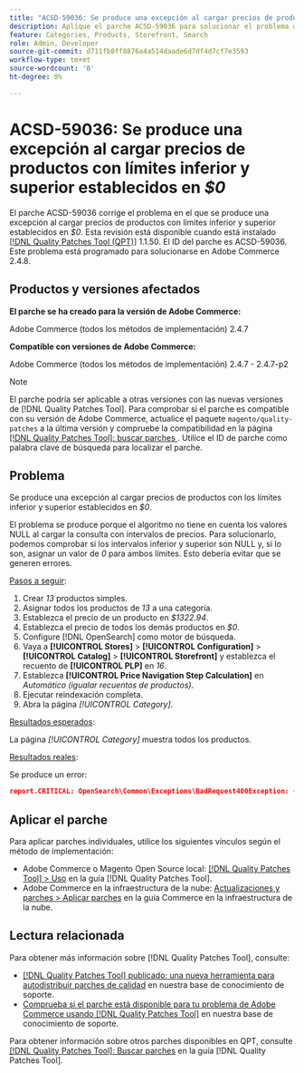 ```yaml
---
title: "ACSD-59036: Se produce una excepción al cargar precios de productos con límites inferior y superior establecidos en 0 $"
description: Aplique el parche ACSD-59036 para solucionar el problema de Adobe Commerce donde se produce una excepción al cargar precios de productos con límites inferior y superior establecidos en *$0*.
feature: Categories, Products, Storefront, Search
role: Admin, Developer
source-git-commit: d711fb8ff8876a4a514daade6d7df4d7cf7e3593
workflow-type: tm+mt
source-wordcount: '0'
ht-degree: 0%

---
```



# ACSD-59036: Se produce una excepción al cargar precios de productos con límites inferior y superior establecidos en *$0*

El parche ACSD-59036 corrige el problema en el que se produce una excepción al cargar precios de productos con límites inferior y superior establecidos en *$0*. Esta revisión está disponible cuando está instalado [[!DNL Quality Patches Tool (QPT)]](/help/announcements/adobe-commerce-announcements/magento-quality-patches-released-new-tool-to-self-serve-quality-patches.md) 1.1.50. El ID del parche es ACSD-59036. Este problema está programado para solucionarse en Adobe Commerce 2.4.8.

## Productos y versiones afectados

**El parche se ha creado para la versión de Adobe Commerce:**

Adobe Commerce (todos los métodos de implementación) 2.4.7

**Compatible con versiones de Adobe Commerce:**

Adobe Commerce (todos los métodos de implementación) 2.4.7 - 2.4.7-p2

>[!NOTE]
>
>El parche podría ser aplicable a otras versiones con las nuevas versiones de [!DNL Quality Patches Tool]. Para comprobar si el parche es compatible con su versión de Adobe Commerce, actualice el paquete `magento/quality-patches` a la última versión y compruebe la compatibilidad en la página [[!DNL Quality Patches Tool]: buscar parches ](https://experienceleague.adobe.com/tools/commerce-quality-patches/index.html?lang=es). Utilice el ID de parche como palabra clave de búsqueda para localizar el parche.

## Problema

Se produce una excepción al cargar precios de productos con los límites inferior y superior establecidos en *$0*.

El problema se produce porque el algoritmo no tiene en cuenta los valores NULL al cargar la consulta con intervalos de precios. Para solucionarlo, podemos comprobar si los intervalos inferior y superior son NULL y, si lo son, asignar un valor de *0* para ambos límites. Esto debería evitar que se generen errores.

<u>Pasos a seguir</u>:

1. Crear *13* productos simples.
1. Asignar todos los productos de *13* a una categoría.
1. Establezca el precio de un producto en *$1322.94*.
1. Establezca el precio de todos los demás productos en *$0*.
1. Configure [!DNL OpenSearch] como motor de búsqueda.
1. Vaya a **[!UICONTROL Stores]** > **[!UICONTROL Configuration]** > **[!UICONTROL Catalog]** > **[!UICONTROL Storefront]** y establezca el recuento de **[!UICONTROL PLP]** en *16*.
1. Establezca **[!UICONTROL Price Navigation Step Calculation]** en *Automático (igualar recuentos de productos)*.
1. Ejecutar reindexación completa.
1. Abra la página *[!UICONTROL Category]*.

<u>Resultados esperados</u>:

La página *[!UICONTROL Category]* muestra todos los productos.

<u>Resultados reales</u>:

Se produce un error:

```JSON
report.CRITICAL: OpenSearch\Common\Exceptions\BadRequest400Exception: {"error":{"root_cause":[{"type":"x_content_parse_exception","reason":"[1:193] [bool] failed to parse field [must]"}],"type":"x_content_parse_exception","reason":"[1:193] [bool] failed to parse field [filter]","caused_by":{"type":"x_content_parse_exception","reason":"[1:193] [bool] failed to parse field [must]","caused_by":{"type":"illegal_argument_exception","reason":"field name is null or empty"}}},"status":400} in /vendor/opensearch-project/opensearch-php/src/OpenSearch/Connections/Connection.php:664
```

## Aplicar el parche

Para aplicar parches individuales, utilice los siguientes vínculos según el método de implementación:

* Adobe Commerce o Magento Open Source local: [[!DNL Quality Patches Tool] > Uso](https://experienceleague.adobe.com/docs/commerce-operations/tools/quality-patches-tool/usage.html?lang=es) en la guía [!DNL Quality Patches Tool].
* Adobe Commerce en la infraestructura de la nube: [Actualizaciones y parches > Aplicar parches](https://experienceleague.adobe.com/docs/commerce-cloud-service/user-guide/develop/upgrade/apply-patches.html?lang=es) en la guía Commerce en la infraestructura de la nube.

## Lectura relacionada

Para obtener más información sobre [!DNL Quality Patches Tool], consulte:

* [[!DNL Quality Patches Tool] publicado: una nueva herramienta para autodistribuir parches de calidad](/help/announcements/adobe-commerce-announcements/magento-quality-patches-released-new-tool-to-self-serve-quality-patches.md) en nuestra base de conocimiento de soporte.
* [Comprueba si el parche está disponible para tu problema de Adobe Commerce usando [!DNL Quality Patches Tool]](/help/support-tools/patches-available-in-qpt-tool/check-patch-for-magento-issue-with-magento-quality-patches.md) en nuestra base de conocimiento de soporte.

Para obtener información sobre otros parches disponibles en QPT, consulte [[!DNL Quality Patches Tool]: Buscar parches](https://experienceleague.adobe.com/tools/commerce-quality-patches/index.html?lang=es) en la guía [!DNL Quality Patches Tool].
